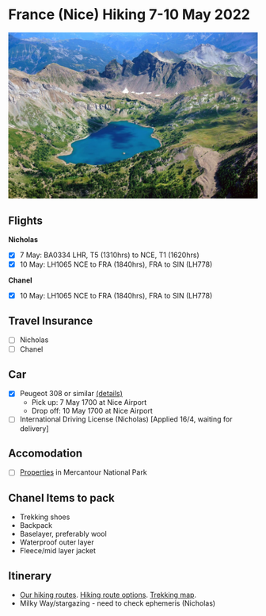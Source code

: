 # France (Nice) Hiking 7-10 May 2022

![](/static/2022-05/mercantour-national-park.jpg)

## Flights

**Nicholas**

- [x] 7 May: BA0334 LHR, T5 (1310hrs) to NCE, T1 (1620hrs)
- [x] 10 May: LH1065 NCE to FRA (1840hrs), FRA to SIN (LH778)

**Chanel**

- [x] 10 May: LH1065 NCE to FRA (1840hrs), FRA to SIN (LH778)


## Travel Insurance

- [ ] Nicholas
- [ ] Chanel

## Car

- [x] Peugeot 308 or similar [(details)](https://www.klook.com/en-SG/voucher/KLK3789734420?lang=en_SG&token=0b0d2960-c0b8-44ea-6e89-901de5693a45&c=system_email&pid=email)
  - Pick up: 7 May 1700 at Nice Airport
  - Drop off: 10 May 1700 at Nice Airport
- [ ] International Driving License (Nicholas) [Applied 16/4, waiting for delivery]

## Accomodation

- [ ] [Properties][properties] in Mercantour National Park

## Chanel Items to pack

- Trekking shoes
- Backpack
- Baselayer, preferably wool
- Waterproof outer layer
- Fleece/mid layer jacket

## Itinerary

- [Our hiking routes][our-hiking-routes]. [Hiking route options][hiking-routes]. [Trekking map][trekking-map].
- Milky Way/stargazing - need to check ephemeris (Nicholas)

[hiking-routes]: https://www.hika.app/explore?latitude=44.15215339999999&longitude=7.001411599999999&locality=France
[our-hiking-routes]: https://www.google.com/maps/d/viewer?mid=110bE46beRht3PU2x6XfYhVFYqQdaD4gS&ll=44.14368121724446%2C7.187836335386026&z=11
[properties]: https://www.booking.com/searchresults.en-gb.html?aid=304142&label=gen173nr-1BCAEoggI46AdIM1gEaMkBiAEBmAEJuAEXyAEM2AEB6AEBiAIBqAIDuAKm5O2SBsACAdICJDJlY2Q4ZDYwLTUxMmYtNDQ3ZC1iMGVlLWMwNWI5NzdiZDNjYdgCBeACAQ&lang=en-gb&sid=5ad5ea96dc2d619c8272bbd7f2bc4453&sb=1&src=hotel&src_elem=sb&error_url=https%3A%2F%2Fwww.booking.com%2Fhotel%2Ffr%2Fle-grand-chalet-valdeblore.en-gb.html%3Faid%3D304142%3Blabel%3Dgen173nr-1BCAEoggI46AdIM1gEaMkBiAEBmAEJuAEXyAEM2AEB6AEBiAIBqAIDuAKm5O2SBsACAdICJDJlY2Q4ZDYwLTUxMmYtNDQ3ZC1iMGVlLWMwNWI5NzdiZDNjYdgCBeACAQ%3Bsid%3D5ad5ea96dc2d619c8272bbd7f2bc4453%3Ball_sr_blocks%3D237813001_178046859_2_1_0%3Bcheckin%3D2022-05-07%3Bcheckout%3D2022-05-09%3Bdest_id%3D3313%3Bdest_type%3Dregion%3Bgroup_adults%3D2%3Bgroup_children%3D0%3Bhapos%3D1%3Bhighlighted_blocks%3D237813001_178046859_2_1_0%3Bhpos%3D1%3Bmatching_block_id%3D237813001_178046859_2_1_0%3Bno_rooms%3D1%3Breq_adults%3D2%3Breq_children%3D0%3Broom1%3DA%252CA%3Bsb_price_type%3Dtotal%3Bsr_order%3Dpopularity%3Bsr_pri_blocks%3D237813001_178046859_2_1_0__17720%3Bsrepoch%3D1650160200%3Bsrpvid%3Ded8f0ce3ba7c0157%3Btype%3Dtotal%3Bucfs%3D1%26%3B&highlighted_hotels=2378130&hp_sbox=1&ss=Valdeblore&is_ski_area=0&ssne=Valdeblore&ssne_untouched=Valdeblore&dest_id=3313&dest_type=region&checkin_year=2022&checkin_month=5&checkin_monthday=7&checkout_year=2022&checkout_month=5&checkout_monthday=10&group_adults=2&group_children=0&no_rooms=1&from_sf=1
[trekking-map]: https://www.openstreetmap.org/relation/1024511#map=10/44.1674/7.0615